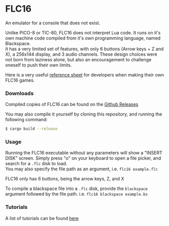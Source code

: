 # FLC16
An emulator for a console that does not exist.

Unlike PICO-8 or TIC-80, FLC16 does not interpret Lua code. It runs on it's own machine code compiled from it's own programming language, named Blackspace.  
It has a very limited set of features, with only 6 buttons (Arrow keys + Z and X), a 256x144 display, and 3 audio channels. These design choices were not born from laziness alone, but also an encouragement to challenge oneself to push their own limits. 

Here is a very useful [reference sheet](refsheet.md) for developers when making their own FLC16 games.

### Downloads
Compiled copies of FLC16 can be found on the [Github Releases](https://github.com/FLC16/FLC16/releases)

You may also compile it yourself by cloning this repository, and running the following command:
```sh
$ cargo build --release
```

### Usage
Running the FLC16 executable without any parameters will show a "INSERT DISK" screen. Simply press "o" on your keyboard to open a file picker, and search for a `.flc` disk to load.  
You may also specify the file path as an argument, i.e. `flc16 example.flc`

FLC16 only has 6 buttons, being the arrow keys, Z, and X

To compile a blackspace file into a `.flc` disk, provide the `blackspace` argument followed by the file path. i.e. `flc16 blackspace example.bs`

### Tutorials
A list of tutorials can be found [here](docs/index.md)